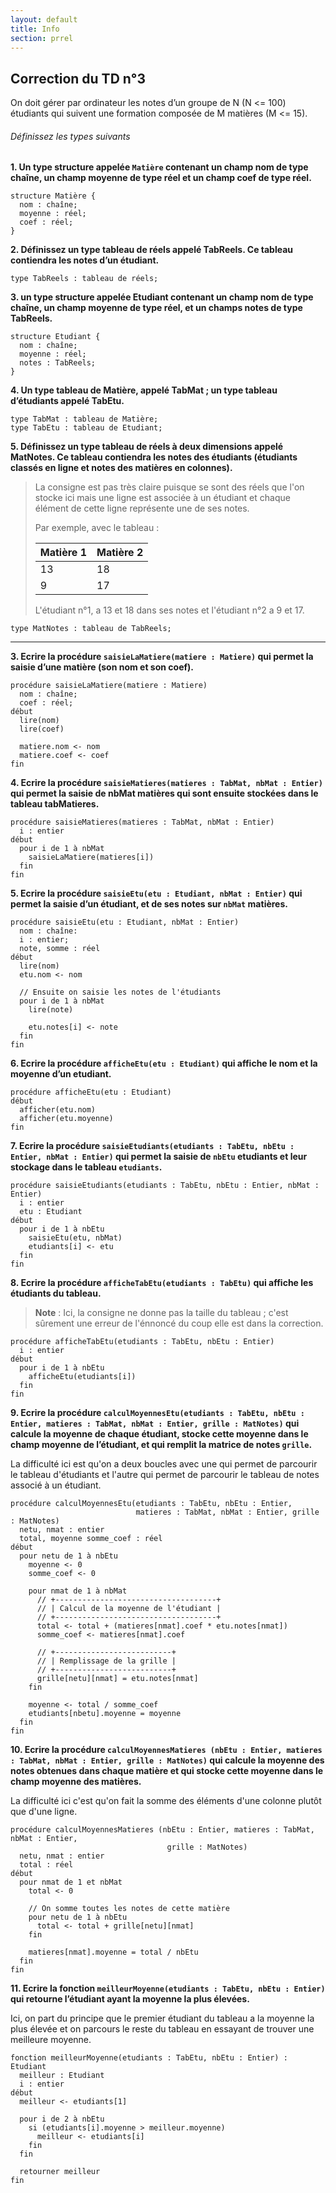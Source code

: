 ```yaml
---
layout: default
title: Info
section: prrel
---
```


## Correction du TD n°3

On doit gérer par ordinateur les notes d’un groupe de N (N <= 100) étudiants qui suivent une formation composée de M matières (M <= 15).

###### Définissez les types suivants

**1. Un type structure appelée `Matière` contenant un champ nom de type chaîne, un champ moyenne de type réel et un champ coef de type réel.**

~~~pseudo
structure Matière {
  nom : chaîne;
  moyenne : réel;
  coef : réel;
}
~~~

**2. Définissez un type tableau de réels appelé TabReels. Ce tableau contiendra les notes d’un étudiant.**

~~~pseudo
type TabReels : tableau de réels;
~~~

**3. un type structure appelée Etudiant contenant un champ nom de type chaîne, un champ moyenne de type réel, et un champs notes de type TabReels.**

~~~pseudo
structure Etudiant {
  nom : chaîne;
  moyenne : réel;
  notes : TabReels;
}
~~~

**4. Un type tableau de Matière, appelé TabMat ; un type tableau d’étudiants appelé TabEtu.**

~~~pseudo
type TabMat : tableau de Matière;
type TabEtu : tableau de Etudiant;
~~~

**5. Définissez un type tableau de réels à deux dimensions appelé MatNotes. Ce tableau contiendra les notes des étudiants (étudiants classés en ligne et notes des matières en colonnes).**

> La consigne est pas très claire puisque se sont des réels que l'on stocke ici
> mais une ligne est associée à un étudiant et chaque élément de cette ligne
> représente une de ses notes.
>
> Par exemple, avec le tableau :
>
> | Matière 1 | Matière 2 |
> |-----------|-----------|
> | 13        | 18        |
> | 9         | 17        |
>
> L'étudiant n°1, a 13 et 18 dans ses notes et l'étudiant n°2 a 9 et 17.

~~~pseudo
type MatNotes : tableau de TabReels;
~~~

-------------------------------------------------------------------------------

**3. Ecrire la procédure `saisieLaMatiere(matiere : Matiere)` qui permet la saisie d’une matière (son nom et son coef).**

~~~pseudo
procédure saisieLaMatiere(matiere : Matiere)
  nom : chaîne;
  coef : réel;
début
  lire(nom)
  lire(coef)

  matiere.nom <- nom
  matiere.coef <- coef
fin
~~~

**4. Ecrire la procédure `saisieMatieres(matieres : TabMat, nbMat : Entier)` qui permet la saisie de nbMat matières qui sont ensuite stockées dans le tableau tabMatieres.**

~~~pseudo
procédure saisieMatieres(matieres : TabMat, nbMat : Entier)
  i : entier
début
  pour i de 1 à nbMat
    saisieLaMatiere(matieres[i])
  fin
fin
~~~

**5. Ecrire la procédure `saisieEtu(etu : Etudiant, nbMat : Entier)` qui permet la saisie d’un étudiant, et de ses notes sur `nbMat` matières.**

~~~pseudo
procédure saisieEtu(etu : Etudiant, nbMat : Entier)
  nom : chaîne:
  i : entier;
  note, somme : réel
début
  lire(nom)
  etu.nom <- nom

  // Ensuite on saisie les notes de l'étudiants
  pour i de 1 à nbMat
    lire(note)

    etu.notes[i] <- note
  fin
fin
~~~

**6. Ecrire la procédure `afficheEtu(etu : Etudiant)` qui affiche le nom et la moyenne d’un etudiant.**

~~~pseudo
procédure afficheEtu(etu : Etudiant)
début
  afficher(etu.nom)
  afficher(etu.moyenne)
fin
~~~

**7. Ecrire la procédure `saisieEtudiants(etudiants : TabEtu, nbEtu : Entier, nbMat : Entier)` qui permet la saisie de `nbEtu` etudiants et leur stockage dans le tableau `etudiants`.**

~~~pseudo
procédure saisieEtudiants(etudiants : TabEtu, nbEtu : Entier, nbMat : Entier)
  i : entier
  etu : Etudiant
début
  pour i de 1 à nbEtu
    saisieEtu(etu, nbMat)
    etudiants[i] <- etu
  fin
fin
~~~

**8. Ecrire la procédure `afficheTabEtu(etudiants : TabEtu)` qui affiche les étudiants du tableau.**

> **Note** : Ici, la consigne ne donne pas la taille du tableau ; c'est
> sûrement une erreur de l'énnoncé du coup elle est dans la correction.

~~~pseudo
procédure afficheTabEtu(etudiants : TabEtu, nbEtu : Entier)
  i : entier
début
  pour i de 1 à nbEtu
    afficheEtu(etudiants[i])
  fin
fin
~~~

**9. Ecrire la procédure `calculMoyennesEtu(etudiants : TabEtu, nbEtu : Entier, matieres : TabMat, nbMat : Entier, grille : MatNotes)` qui calcule la moyenne de chaque étudiant, stocke cette moyenne dans le champ moyenne de l’étudiant, et qui remplit la matrice de notes `grille`.**

La difficulté ici est qu'on a deux boucles avec une qui permet de parcourir
le tableau d'étudiants et l'autre qui permet de parcourir le tableau de notes
associé à un étudiant.

~~~pseudo
procédure calculMoyennesEtu(etudiants : TabEtu, nbEtu : Entier,
                            matieres : TabMat, nbMat : Entier, grille : MatNotes)
  netu, nmat : entier
  total, moyenne somme_coef : réel
début
  pour netu de 1 à nbEtu
    moyenne <- 0
    somme_coef <- 0

    pour nmat de 1 à nbMat
      // +------------------------------------+
      // | Calcul de la moyenne de l'étudiant |
      // +------------------------------------+
      total <- total + (matieres[nmat].coef * etu.notes[nmat])
      somme_coef <- matieres[nmat].coef

      // +--------------------------+
      // | Remplissage de la grille |
      // +--------------------------+
      grille[netu][nmat] = etu.notes[nmat]
    fin

    moyenne <- total / somme_coef
    etudiants[nbetu].moyenne = moyenne
  fin
fin
~~~

**10. Ecrire la procédure `calculMoyennesMatieres (nbEtu : Entier, matieres : TabMat, nbMat : Entier, grille : MatNotes)` qui calcule la moyenne des notes obtenues dans chaque matière et qui stocke cette moyenne dans le champ moyenne des matières.**

La difficulté ici c'est qu'on fait la somme des éléments d'une colonne plutôt que
d'une ligne.

~~~pseudo
procédure calculMoyennesMatieres (nbEtu : Entier, matieres : TabMat, nbMat : Entier,
                                   grille : MatNotes)
  netu, nmat : entier
  total : réel
début
  pour nmat de 1 et nbMat
    total <- 0

    // On somme toutes les notes de cette matière
    pour netu de 1 à nbEtu
      total <- total + grille[netu][nmat]
    fin

    matieres[nmat].moyenne = total / nbEtu
  fin
fin
~~~

**11. Ecrire la fonction `meilleurMoyenne(etudiants : TabEtu, nbEtu : Entier)` qui retourne l’étudiant ayant la moyenne la plus élevées.**

Ici, on part du principe que le premier étudiant du tableau a la moyenne la plus
élevée et on parcours le reste du tableau en essayant de trouver une meilleure
moyenne.

~~~pseudo
fonction meilleurMoyenne(etudiants : TabEtu, nbEtu : Entier) : Etudiant
  meilleur : Etudiant
  i : entier
début
  meilleur <- etudiants[1]

  pour i de 2 à nbEtu
    si (etudiants[i].moyenne > meilleur.moyenne)
      meilleur <- etudiants[i]
    fin
  fin

  retourner meilleur
fin
~~~
